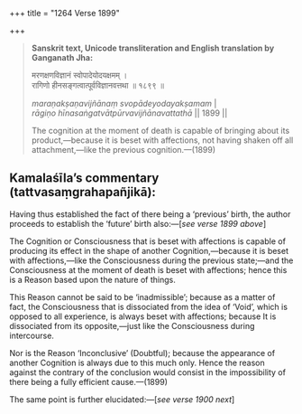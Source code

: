 +++
title = "1264 Verse 1899"

+++
> **Sanskrit text, Unicode transliteration and English translation by Ganganath Jha:** 
>
> मरणक्षणविज्ञानं स्वोपादेयोदयक्षमम् ।  
> रागिणो हीनसङ्गत्वात्पूर्वविज्ञानवत्तथा ॥ १८९९ ॥ 
>
> *maraṇakṣaṇavijñānaṃ svopādeyodayakṣamam* \|  
> *rāgiṇo hīnasaṅgatvātpūrvavijñānavattathā* \|\| 1899 \|\| 
>
> The cognition at the moment of death is capable of bringing about its product,—because it is beset with affections, not having shaken off all attachment,—like the previous cognition.—(1899)



## Kamalaśīla’s commentary (tattvasaṃgrahapañjikā):

Having thus established the fact of there being a ‘previous’ birth, the author proceeds to establish the ‘future’ birth also:—[*see verse 1899 above*]

The Cognition or Consciousness that is beset with affections is capable of producing its effect in the shape of another Cognition,—because it is beset with affections,—like the Consciousness during the previous state;—and the Consciousness at the moment of death is beset with affections; hence this is a Reason based upon the nature of things.

This Reason cannot be said to be ‘inadmissible’; because as a matter of fact, the Consciousness that is dissociated from the idea of ‘Void’, which is opposed to all experience, is always beset with affections; because It is dissociated from its opposite,—just like the Consciousness during intercourse.

Nor is the Reason ‘Inconclusive’ (Doubtful); because the appearance of another Cognition is always due to this much only. Hence the reason against the contrary of the conclusion would consist in the impossibility of there being a fully efficient cause.—(1899)

The same point is further elucidated:—[*see verse 1900 next*]


